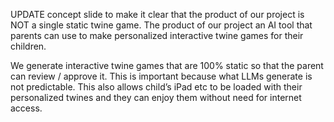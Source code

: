
UPDATE concept slide to make it clear that the product of our project is NOT a single static twine game. The product of our project an AI tool that parents can use to make personalized interactive twine games for their children.

We generate interactive twine games that are 100% static so that the parent can review / approve it. This is important because what LLMs generate is not predictable. This also allows child’s iPad etc to be loaded with their personalized twines and they can enjoy them without need for internet access. 
